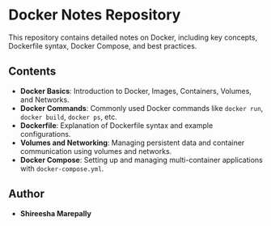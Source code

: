 # Docker Notes Repository

This repository contains detailed notes on Docker, including key concepts, Dockerfile syntax, Docker Compose, and best practices.

## Contents

- **Docker Basics**: Introduction to Docker, Images, Containers, Volumes, and Networks.
- **Docker Commands**: Commonly used Docker commands like `docker run`, `docker build`, `docker ps`, etc.
- **Dockerfile**: Explanation of Dockerfile syntax and example configurations.
- **Volumes and Networking**: Managing persistent data and container communication using volumes and networks.
- **Docker Compose**: Setting up and managing multi-container applications with `docker-compose.yml`.

## Author

- **Shireesha Marepally**